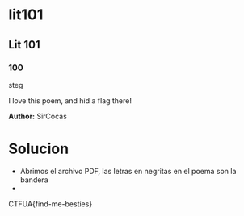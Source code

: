 # lit101
## Lit 101

### 100

steg

I love this poem, and hid a flag there!

**Author:** SirCocas

# Solucion
- Abrimos el archivo PDF, las letras en negritas en el poema son la bandera
- 
CTFUA{find-me-besties}
